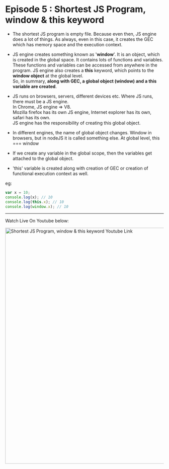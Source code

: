 # Episode 5 : Shortest JS Program, window & this keyword

* The shortest JS program is empty file. Because even then, JS engine does a lot of things. As always, even in this case, it creates the GEC which has memory space and the execution context.

* JS engine creates something known as '**window**'. It is an object, which is created in the global space. It contains lots of functions and variables. These functions and variables can be accessed from anywhere in the program. JS engine also creates a **this** keyword, which points to the **window object** at the global level.      
So, in summary, **along with GEC, a global object (window) and a this variable are created**.
  
* JS runs on browsers, servers, different devices etc. Where JS runs, there must be a JS engine.     
  In Chrome, JS engine => V8.     
  Mozilla firefox has its own JS engine, Internet explorer has its own, safari has its own.     
  JS engine has the responsibility of creating this global object.     
 
* In different engines, the name of global object changes. Window in browsers, but in nodeJS it is called something else. At global level, this === window

* If we create any variable in the global scope, then the variables get attached to the global object.
  
* 'this' variable is created along with creation of GEC or creation of   functional execution context as well.     

eg:
```js
var x = 10;
console.log(x); // 10
console.log(this.x); // 10
console.log(window.x); // 10
```

<hr>

Watch Live On Youtube below:

<a href="https://www.youtube.com/watch?v=QCRpVw2KXf8&ab_channel=AkshaySaini" target="_blank"><img src="https://img.youtube.com/vi/QCRpVw2KXf8/0.jpg" width="750"
alt="Shortest JS Program, window & this keyword Youtube Link"/></a>
